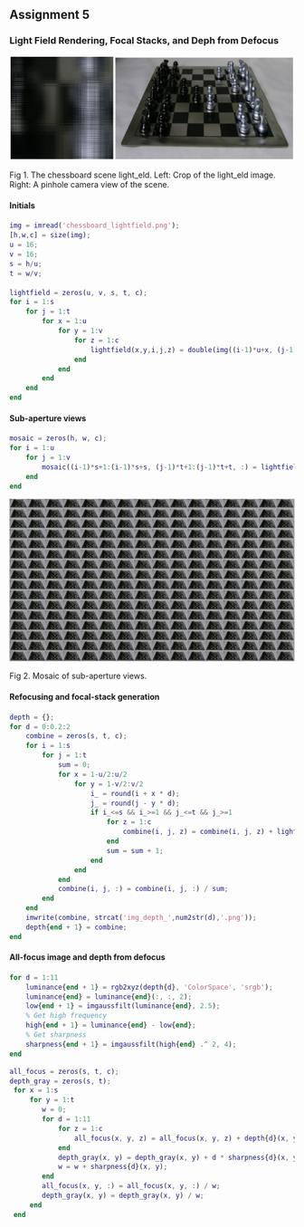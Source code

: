 ## Assignment 5

### Light Field Rendering, Focal Stacks, and Deph from Defocus

<p align='center'>
  <img src='./image/01.PNG' width="700px">
  <figcaption>Fig 1. The chessboard scene light_eld. Left: Crop of the light_eld image. Right: A pinhole camera view of the scene. </figcaption>
</p>

#### Initials



```matlab
img = imread('chessboard_lightfield.png');
[h,w,c] = size(img);
u = 16;
v = 16; 
s = h/u;
t = w/v;

lightfield = zeros(u, v, s, t, c);
for i = 1:s
    for j = 1:t
        for x = 1:u
            for y = 1:v
                for z = 1:c
                    lightfield(x,y,i,j,z) = double(img((i-1)*u+x, (j-1)*v+y, z))/256;
                end
            end
        end
    end
end
```

#### Sub-aperture views



```matlab
mosaic = zeros(h, w, c);
for i = 1:u
    for j = 1:v
        mosaic((i-1)*s+1:(i-1)*s+s, (j-1)*t+1:(j-1)*t+t, :) = lightfield(i, j, :, :, :);
    end
end
```

<p align='center'>
  <img src='./image/mosaic.png' width="700px">
  <figcaption>Fig 2. Mosaic of sub-aperture views. </figcaption>
</p>

#### Refocusing and focal-stack generation

```matlab
depth = {};
for d = 0:0.2:2
    combine = zeros(s, t, c);
    for i = 1:s
        for j = 1:t
            sum = 0;
            for x = 1-u/2:u/2
                for y = 1-v/2:v/2
                    i_ = round(i + x * d);
                    j_ = round(j - y * d);
                    if i_<=s && i_>=1 && j_<=t && j_>=1
                        for z = 1:c
                            combine(i, j, z) = combine(i, j, z) + lightfield(x+u/2, y+v/2, i_, j_, z);
                        end
                        sum = sum + 1;
                    end
                end
            end
            combine(i, j, :) = combine(i, j, :) / sum;
        end
    end
    imwrite(combine, strcat('img_depth_',num2str(d),'.png'));
    depth{end + 1} = combine;
end
```

#### All-focus image and depth from defocus

```matlab
for d = 1:11
    luminance{end + 1} = rgb2xyz(depth{d}, 'ColorSpace', 'srgb');
    luminance{end} = luminance{end}(:, :, 2);
    low{end + 1} = imgaussfilt(luminance{end}, 2.5);
    % Get high frequency
    high{end + 1} = luminance{end} - low{end};
    % Get sharpness
    sharpness{end + 1} = imgaussfilt(high{end} .^ 2, 4);
end
```

```matlab
all_focus = zeros(s, t, c);
depth_gray = zeros(s, t);
 for x = 1:s
     for y = 1:t
        w = 0;
        for d = 1:11
            for z = 1:c
                all_focus(x, y, z) = all_focus(x, y, z) + depth{d}(x, y, z) * sharpness{d}(x, y);
            end
            depth_gray(x, y) = depth_gray(x, y) + d * sharpness{d}(x, y);
            w = w + sharpness{d}(x, y);
        end
        all_focus(x, y, :) = all_focus(x, y, :) / w;
        depth_gray(x, y) = depth_gray(x, y) / w;
     end
 end
```
